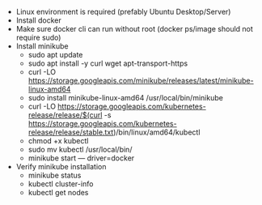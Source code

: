 
* Linux environment is required (prefably Ubuntu Desktop/Server)
* Install docker
* Make sure docker cli can run without root (docker ps/image should not require sudo)
* Install minikube
  + sudo apt update
  + sudo apt install -y curl wget apt-transport-https
  + curl -LO https://storage.googleapis.com/minikube/releases/latest/minikube-linux-amd64
  + sudo install minikube-linux-amd64 /usr/local/bin/minikube
  + curl -LO https://storage.googleapis.com/kubernetes-release/release/$(curl -s https://storage.googleapis.com/kubernetes-release/release/stable.txt)/bin/linux/amd64/kubectl
  + chmod +x kubectl
  + sudo mv kubectl /usr/local/bin/
  + minikube start — driver=docker
* Verify minikube installation
  + minikube status
  + kubectl cluster-info
  + kubectl get nodes

